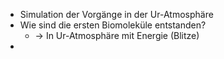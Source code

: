 - Simulation der Vorgänge in der Ur-Atmosphäre 
- Wie sind die ersten Biomoleküle entstanden?
	- -> In Ur-Atmosphäre mit Energie (Blitze)
- 